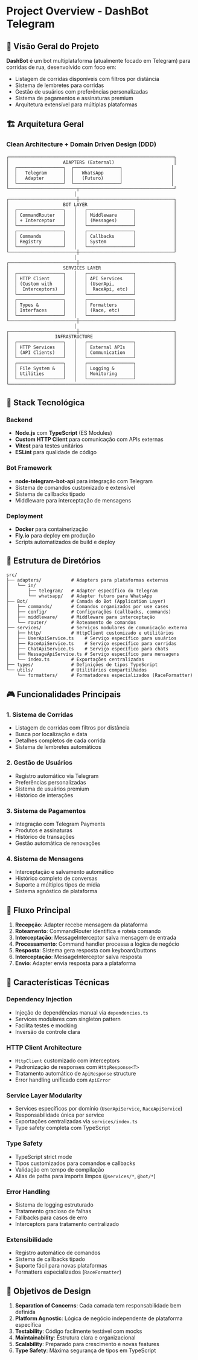 # Project Overview - DashBot Telegram

## 🎯 Visão Geral do Projeto

**DashBot** é um bot multiplataforma (atualmente focado em Telegram) para corridas de rua, desenvolvido com foco em:

- Listagem de corridas disponíveis com filtros por distância
- Sistema de lembretes para corridas
- Gestão de usuários com preferências personalizadas
- Sistema de pagamentos e assinaturas premium
- Arquitetura extensível para múltiplas plataformas

## 🏗️ Arquitetura Geral

### Clean Architecture + Domain Driven Design (DDD)

```
┌─────────────────────────────────────────────────────────────┐
│                    ADAPTERS (External)                      │
│  ┌─────────────────┐  ┌─────────────────┐                  │
│  │   Telegram      │  │   WhatsApp      │                  │
│  │   Adapter       │  │   (Futuro)      │                  │
│  └─────────────────┘  └─────────────────┘                  │
└─────────────────────────┬───────────────────────────────────┘
                         │
┌─────────────────────────┼───────────────────────────────────┐
│                    BOT LAYER                                │
│  ┌─────────────────┐   │   ┌─────────────────┐              │
│  │ CommandRouter   │   │   │ Middleware      │              │
│  │ + Interceptor   │   │   │ (Messages)      │              │
│  └─────────────────┘   │   └─────────────────┘              │
│  ┌─────────────────┐   │   ┌─────────────────┐              │
│  │ Commands        │   │   │ Callbacks       │              │
│  │ Registry        │   │   │ System          │              │
│  └─────────────────┘   │   └─────────────────┘              │
└─────────────────────────┼───────────────────────────────────┘
                         │
┌─────────────────────────┼───────────────────────────────────┐
│                    SERVICES LAYER                           │
│  ┌─────────────────┐   │   ┌─────────────────┐              │
│  │ HTTP Client     │   │   │ API Services    │              │
│  │ (Custom with    │   │   │ (UserApi,       │              │
│  │  Interceptors)  │   │   │  RaceApi, etc)  │              │
│  └─────────────────┘   │   └─────────────────┘              │
│  ┌─────────────────┐   │   ┌─────────────────┐              │
│  │ Types &         │   │   │ Formatters      │              │
│  │ Interfaces      │   │   │ (Race, etc)     │              │
│  └─────────────────┘   │   └─────────────────┘              │
└─────────────────────────┼───────────────────────────────────┘
                         │
┌─────────────────────────┼───────────────────────────────────┐
│                 INFRASTRUCTURE                              │
│  ┌─────────────────┐   │   ┌─────────────────┐              │
│  │ HTTP Services   │   │   │ External APIs   │              │
│  │ (API Clients)   │   │   │ Communication   │              │
│  └─────────────────┘   │   └─────────────────┘              │
│  ┌─────────────────┐   │   ┌─────────────────┐              │
│  │ File System &   │   │   │ Logging &       │              │
│  │ Utilities       │   │   │ Monitoring      │              │
│  └─────────────────┘   │   └─────────────────┘              │
└─────────────────────────────────────────────────────────────┘
```

## 🔧 Stack Tecnológica

### Backend

- **Node.js** com **TypeScript** (ES Modules)
- **Custom HTTP Client** para comunicação com APIs externas
- **Vitest** para testes unitários
- **ESLint** para qualidade de código

### Bot Framework

- **node-telegram-bot-api** para integração com Telegram
- Sistema de comandos customizado e extensível
- Sistema de callbacks tipado
- Middleware para interceptação de mensagens

### Deployment

- **Docker** para containerização
- **Fly.io** para deploy em produção
- Scripts automatizados de build e deploy

## 📁 Estrutura de Diretórios

```
src/
├── adapters/           # Adapters para plataformas externas
│   └── in/
│       ├── telegram/   # Adapter específico do Telegram
│       └── whatsapp/   # Adapter futuro para WhatsApp
├── Bot/                # Camada do Bot (Application Layer)
│   ├── commands/       # Comandos organizados por use cases
│   ├── config/         # Configurações (callbacks, commands)
│   ├── middleware/     # Middleware para interceptação
│   └── router/         # Roteamento de comandos
├── services/           # Serviços modulares de comunicação externa
│   ├── http/           # HttpClient customizado e utilitários
│   ├── UserApiService.ts    # Serviço específico para usuários
│   ├── RaceApiService.ts    # Serviço específico para corridas
│   ├── ChatApiService.ts    # Serviço específico para chats
│   ├── MessageApiService.ts # Serviço específico para mensagens
│   └── index.ts        # Exportações centralizadas
├── types/              # Definições de tipos TypeScript
└── utils/              # Utilitários compartilhados
    └── formatters/     # Formatadores especializados (RaceFormatter)
```

## 🎮 Funcionalidades Principais

### 1. Sistema de Corridas

- Listagem de corridas com filtros por distância
- Busca por localização e data
- Detalhes completos de cada corrida
- Sistema de lembretes automáticos

### 2. Gestão de Usuários

- Registro automático via Telegram
- Preferências personalizadas
- Sistema de usuários premium
- Histórico de interações

### 3. Sistema de Pagamentos

- Integração com Telegram Payments
- Produtos e assinaturas
- Histórico de transações
- Gestão automática de renovações

### 4. Sistema de Mensagens

- Interceptação e salvamento automático
- Histórico completo de conversas
- Suporte a múltiplos tipos de mídia
- Sistema agnóstico de plataforma

## 🔄 Fluxo Principal

1. **Recepção**: Adapter recebe mensagem da plataforma
2. **Roteamento**: CommandRouter identifica e roteia comando
3. **Interceptação**: MessageInterceptor salva mensagem de entrada
4. **Processamento**: Command handler processa a lógica de negócio
5. **Resposta**: Sistema gera resposta com keyboard/buttons
6. **Interceptação**: MessageInterceptor salva resposta
7. **Envio**: Adapter envia resposta para a plataforma

## 🧩 Características Técnicas

### Dependency Injection

- Injeção de dependências manual via `dependencies.ts`
- Services modulares com singleton pattern
- Facilita testes e mocking
- Inversão de controle clara

### HTTP Client Architecture

- `HttpClient` customizado com interceptors
- Padronização de responses com `HttpResponse<T>`
- Tratamento automático de `ApiResponse` structure
- Error handling unificado com `ApiError`

### Service Layer Modularity

- Services específicos por domínio (`UserApiService`, `RaceApiService`)
- Responsabilidade única por service
- Exportações centralizadas via `services/index.ts`
- Type safety completa com TypeScript

### Type Safety

- TypeScript strict mode
- Tipos customizados para comandos e callbacks
- Validação em tempo de compilação
- Alias de paths para imports limpos (`@services/*`, `@bot/*`)

### Error Handling

- Sistema de logging estruturado
- Tratamento gracioso de falhas
- Fallbacks para casos de erro
- Interceptors para tratamento centralizado

### Extensibilidade

- Registro automático de comandos
- Sistema de callbacks tipado
- Suporte fácil para novas plataformas
- Formatters especializados (`RaceFormatter`)

## 🎯 Objetivos de Design

1. **Separation of Concerns**: Cada camada tem responsabilidade bem definida
2. **Platform Agnostic**: Lógica de negócio independente de plataforma específica
3. **Testability**: Código facilmente testável com mocks
4. **Maintainability**: Estrutura clara e organizacional
5. **Scalability**: Preparado para crescimento e novas features
6. **Type Safety**: Máxima segurança de tipos em TypeScript
